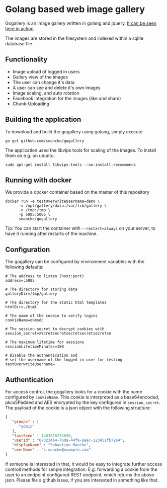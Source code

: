 
Golang based web image gallery
================================

Gogallery is an image gallery written in golang and jquery.
[It can be seen here in action](https://bilderbuch-stoff.de/gallery/ui/pub/index_integration.html)

The images are stored in the filesystem and indexed within a sqlite database file.

Functionality
------------------
* Image upload of logged in users
* Gallery view of the images
* The user can change it's data
* A user can see and delete it's own images
* Image scaling, and auto rotation
* Facebook integration for the images (like and share)
* Chunk-Uploading

Building the application
---------------------------
To download and build the gogallery using golang, simply execute

```shell
go get github.com/smancke/gogallery
```

The application used the libvips tools for scaling of the images.
To install them on e.g. on ubuntu:

```shell
sudo apt-get install libvips-tools --no-install-recommends
```

Running with docker
----------------------
We provide a docker container based on the master of this repository
```shell
docker run -e testOverwriteUsername=demo \
      -v /opt/gallery/data:/var/lib/gallery \
      -v /tmp:/tmp \
      -p 5005:5005 \
      smancke/gogallery
```

Tip: You can start the container with `--restart=always` on your server, to have it running after restarts of the machine.

Configuration
------------------
The gogallery can be configured by environment variables with the following defaults:

```shell
# The address to listen (host:port)
address=:5005

# The directory for storing data
galleryDir=/tmp/gallery

# The directory for the static html templates
htmlDir=./html

# The name of the cookie to verify logins
cookieName=okmsdc

# The session secret to decrypt cookies with
session_secret=XYcretsecretsecretsecretsecretse

# The maximum lifetime for sessions
sessionLifetimeMinutes=180

# Disable the authentication and
# set the username of the logged in user for testing
testOverwriteUsername=
```

Authentication
--------------------
For access control, the gogallery looks for a cookie with the name configured by `cookieName`.
This cookie is interpreted as a base64encoded, pkcs5Padded and AES encrypted by the key configured in `session_secret`.
The payload of the cookie is a json object with the following structure:

```json
{
   "groups" : [
      "admin"
   ],
   "lastSeen" : 1463818233690,
   "userId" : "07323464-76da-44f9-8eec-123451fb72e4",
   "displayName" : "Sebastian Mancke",
   "userName" : "s.mancke@example.com"
}
```

If someone is interested in that, it would be easy to integrate further access controll methods for simple integration.
E.g. forwarding a cookie from the user to an endpoint configured REST endpoint, which returns the above json.
Please file a github issue, if you are interested in something like that.
